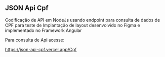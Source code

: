 ## JSON Api Cpf

Codificação de API em NodeJs usando endpoint para consulta de dados de CPF para teste de Implantação de layout desenvolvido no Figma e implementado no Framework
Angular

Para consulta de Api acesse:

https://json-api-cpf.vercel.app/Cpf
